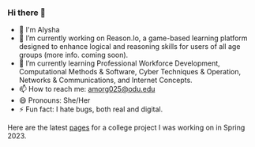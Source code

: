 ### Hi there 👋

- 🚀 I'm Alysha
- 🔭 I’m currently working on Reason.Io, a game-based learning platform designed to enhance logical and reasoning skills for users of all age groups (more info. coming soon).
- 🌱 I’m currently learning Professional Workforce Development, Computational Methods & Software, Cyber Techniques & Operation, Networks & Communications, and Internet Concepts.
- 📫 How to reach me: amorg025@odu.edu
- 😄 Pronouns: She/Her
- ⚡ Fun fact: I hate bugs, both real and digital.

Here are the latest [pages](https://meagherpatrick.github.io/CS350-Wends1/) for a college project I was working on in Spring 2023.

